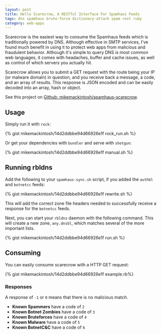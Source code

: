 ```yaml
---
layout: post
title: Hello Scarecrow, A RESTful Interface For Spamhaus Feeds
tags: dns spamhaus brute-force dictionary-attack spam rest ruby
category: web-apps
---
```


Scarecrow is the easiest way to consume the Spamhaus feeds which is traditionally powered by DNS. Although effective in SMTP services, I've found much benefit in using it to protect web apps from malicious and fraudulent behavior. Although it's simple to query DNS is most common web languages, it comes with headaches, buffer and cache issues, as well as control of which servers you actually hit.

Scarecrow allows you to submit a GET request with the route being your IP (or malware domain) in question, and you receive back a message, a code, and an array of results. This response is JSON encoded and can be easily decoded into an array, hash or object.

See this project on [Github: mikemackintosh/spamhaus-scarecrow](https://github.com/mikemackintosh/spamhaus-scarecrow).

## Usage

Simply run it with `rock`:

{% gist mikemackintosh/14d2ddbbe94d66926e1f rock_run.sh %}
    
Or get your dependencies with `bundler` and serve with `shotgun`:

{% gist mikemackintosh/14d2ddbbe94d66926e1f manual.sh %}

## Running rbldns

Add the following to your `spamhaus-sync.sh` script, if you added the `authbl` and `botnetcc` feeds:

{% gist mikemackintosh/14d2ddbbe94d66926e1f rewrite.sh %}

This will add the correct zone file headers needed to successfully receive a response for the `botnetcc` feeds.

Next, you can start your `rbldns` daemon with the following command. This will create a new zone, `any.dnsbl`, which matches several of the more important lists.

{% gist mikemackintosh/14d2ddbbe94d66926e1f run.sh %}

## Consuming

You can easily consume scarecrow with a HTTP GET request:

{% gist mikemackintosh/14d2ddbbe94d66926e1f example.rb%}

### Responses

A response of `-1` or `0` means that there is no malicious match.

  - **Known Spammers** have a code of `2`
  - **Known Botnet Zombies** have a code of `3`
  - **Known Bruteforces** have a code of `4`
  - **Known Malware** have a code of `5`
  - **Known BotnetC&C** have a code of `6`
